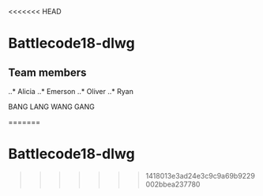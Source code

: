 <<<<<<< HEAD
# Battlecode18-dlwg

## Team members
..* Alicia
..* Emerson
..* Oliver
..* Ryan

BANG LANG WANG GANG


=======
# Battlecode18-dlwg
>>>>>>> 1418013e3ad24e3c9c9a69b9229002bbea237780
